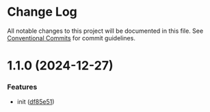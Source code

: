 # Change Log

All notable changes to this project will be documented in this file.
See [Conventional Commits](https://conventionalcommits.org) for commit guidelines.

# 1.1.0 (2024-12-27)

### Features

- init ([df85e51](https://github.com/Yicoding/eco-react-cli/commit/df85e5137c6e0bcd10d5e2f446b58f3a915d50cb))
